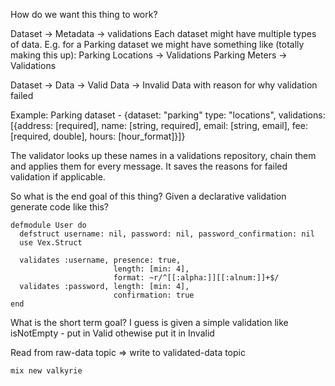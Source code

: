 How do we want this thing to work?

Dataset -> Metadata -> validations
Each dataset might have multiple types of data.
E.g. for a Parking dataset we might have something like (totally making this up):
  Parking Locations -> Validations
  Parking Meters -> Validations

Dataset -> Data -> Valid Data
                -> Invalid Data with reason for why validation failed

Example:
Parking dataset -
{dataset: "parking" type: "locations",
    validations: [{address: [required], name: [string, required],
                  email: [string, email], fee: [required, double],
                  hours: [hour_format]}]}

The validator looks up these names in a validations repository, chain them and applies them for every message. It saves the reasons for failed validation if applicable.                                  


So what is the end goal of this thing? Given a declarative validation generate code like this?

```
defmodule User do
  defstruct username: nil, password: nil, password_confirmation: nil
  use Vex.Struct

  validates :username, presence: true,
                       length: [min: 4],
                       format: ~r/^[[:alpha:]][[:alnum:]]+$/
  validates :password, length: [min: 4],
                       confirmation: true
end
```
What is the short term goal?
I guess is given a simple validation like isNotEmpty - put in Valid othewise put it in Invalid

Read from raw-data topic => write to validated-data topic

```
mix new valkyrie
```